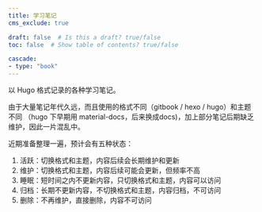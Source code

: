 ```yaml
---
title: 学习笔记
cms_exclude: true

draft: false  # Is this a draft? true/false
toc: false  # Show table of contents? true/false

cascade:
- type: "book"
---
```


以 Hugo 格式记录的各种学习笔记。

由于大量笔记年代久远，而且使用的格式不同（gitbook / hexo / hugo）和主题不同 （hugo 下早期用 material-docs，后来换成docs)，加上部分笔记后期缺乏维护，因此一片混乱中。

近期准备整理一遍，预计会有五种状态：

1. 活跃：切换格式和主题，内容后续会长期维护和更新
2. 维护：切换格式和主题，内容后续可能会更新，但频率不高
3. 睡眠：短时间之内不更新内容，只切换格式和主题，内容可以访问
4. 归档：长期不更新内容，不切换格式和主题，内容归档，不可访问
5. 删除：不再维护，直接删除，内容不可访问



